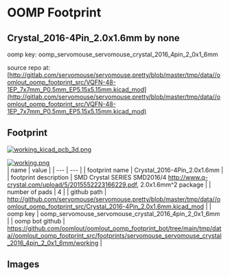 # OOMP Footprint  
## Crystal_2016-4Pin_2.0x1.6mm  by none  
  
oomp key: oomp_servomouse_servomouse_crystal_2016_4pin_2_0x1_6mm  
  
source repo at: [http://gitlab.com/servomouse/servomouse.pretty/blob/master/tmp/data//oomlout_oomp_footprint_src/VQFN-48-1EP_7x7mm_P0.5mm_EP5.15x5.15mm.kicad_mod](http://gitlab.com/servomouse/servomouse.pretty/blob/master/tmp/data//oomlout_oomp_footprint_src/VQFN-48-1EP_7x7mm_P0.5mm_EP5.15x5.15mm.kicad_mod)  
## Footprint  
  
[![working_kicad_pcb_3d.png](working_kicad_pcb_3d_600.png)](working_kicad_pcb_3d.png)  
  
[![working.png](working_600.png)](working.png)  
| name | value | 
| --- | --- | 
| footprint name | Crystal_2016-4Pin_2.0x1.6mm | 
| footprint description | SMD Crystal SERIES SMD2016/4 http://www.q-crystal.com/upload/5/2015552223166229.pdf, 2.0x1.6mm^2 package | 
| number of pads | 4 | 
| github path | http://github.com/servomouse/servomouse.pretty/blob/master/tmp/data//oomlout_oomp_footprint_src/Crystal_2016-4Pin_2.0x1.6mm.kicad_mod | 
| oomp key | oomp_servomouse_servomouse_crystal_2016_4pin_2_0x1_6mm | 
| oomp bot github | https://github.com/oomlout/oomlout_oomp_footprint_bot/tree/main/tmp/data//oomlout_oomp_footprint_src/footprints/servomouse_servomouse_crystal_2016_4pin_2_0x1_6mm/working | 
## Images  
